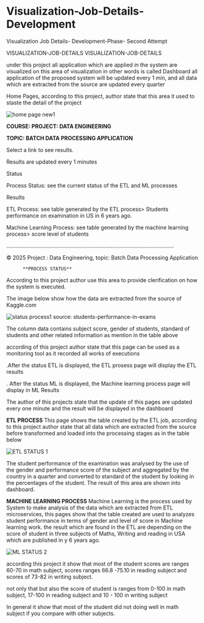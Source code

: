 # Visualization-Job-Details-Development
Visualization Job Details- Development-Phase- Second Attempt 

VISUALIZATION-JOB-DETAILS
VISUALIZATION-JOB-DETAILS

under this project all application which are applied in the system are visualized on this area of visualization in other words is called Dashboard all application of the proposed system will be updated every 1 min, and all data which are extracted from the source are updated every quarter

Home Pages, according to this project, author state that this area it used to staste the detail of the project

![home page new1](https://github.com/user-attachments/assets/3a511efb-c3f7-48ba-b064-f481dd2d64ec)

**COURSE: PROJECT: DATA ENGINEERING**


**TOPIC: BATCH DATA PROCESSING APPLICATION**


Select a link to see results.


Results are updated every 1 minutes

Status

Process Status: see the current status of the ETL and ML processes

Results


ETL Process: see table generated by the ETL process> Students performance on examination in US in 6 years ago.


Machine Learning Process: see table generated by the machine learning process> score level of students


.............................................................................................................



© 2025 Project : Data Engineering, 
          topic: Batch Data Processing Application


          **PROCESS STATUS**

According to this project author use this area to provide clerification on how the system is executed.

 The image below show how the data are extracted from the source of Kaggle.com

![status process1](https://github.com/user-attachments/assets/44784282-f777-4143-b224-740f1efe5ba8)
source: students-performance-in-exams

The column data contains subject score, gender of students, standard of students and other related information as mention in the table above

according of this project author state that this page can be used as a monitoring tool as it recorded all works of executions

.After the status ETL is displayed, the ETL prosess page will display the ETL results


. After the status ML is displayed, the Machine learning process page will display in ML Results


The author of this projects state that the update of this pages are updated every one minute and the result will be displayed in the dashboard


**ETL PROCESS**
This page shows the table created by the ETL job, according to this project author state that all data which are extracted from the source before transformed and loaded into the processing stages as in the table below

![ETL STATUS 1](https://github.com/user-attachments/assets/2376a5de-f94c-4f2b-87f8-97b8d4027c8b)
 
 The student performance of the examination was analysed by the use of the gender and performance score of the subject and aggregated by the country in a quarter and converted to standard of the student by looking in the percentages of the student.
The result of this area are shown into dashboard.

**MACHINE LEARNING PROCESS**
Machine Learning is the process used by System to make analysis of the data which are extracted from ETL microservices, this pages show that the table created are used to analyzes student performance in terms of gender and level of score in Machine learning work. the result which are found in the ETL are depending on the score of student in three subjects of Maths, Writing and reading in USA which are published in y 6 years ago.

![ML STATUS  2](https://github.com/user-attachments/assets/9d887c0f-89d5-439a-8240-c0e5284aa6b6)

according this project it show that most of the student scores are ranges 60-70 in math subject, scores ranges 66.8 -75.10  in reading subject and scores of 73-82 in writing subject.

not only that but also the score of student is ranges from 0-100 in math subject, 17-100 in reading subject and 10 - 100 in writing subject

In general it show that most of the student did not doing well in math subject if you compare with other subjects.
